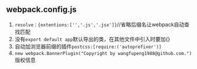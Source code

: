 ## webpack.config.js
1. `resolve：{extentions:['','.js','.jsx']}`//省略后缀名让webpack自动查找匹配
2. 没有`export default app`默认导出的类，在其他文件中引入时要加{}
3. 自动加浏览器前缀的插件`postcss:[require:('autoprefixer')]`
4. `new webpack.BannerPlugin("Copyright by wangfupeng1988@github.com.")`版权信息